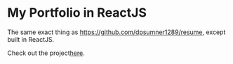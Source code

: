 # My Portfolio in ReactJS

The same exact thing as <a href="https://github.com/dpsumner1289/resume" target="_blank">https://github.com/dpsumner1289/resume</a>, except built in ReactJS.

Check out the project<a href="https://douglassumner.com/" target="_blank">here</a>.
